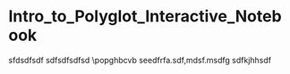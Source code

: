 # Intro_to_Polyglot_Interactive_Notebook
sfdsdfsdf
sdfsdfsdfsd
\popghbcvb
seedfrfa.sdf,mdsf.msdfg
sdfkjhhsdf